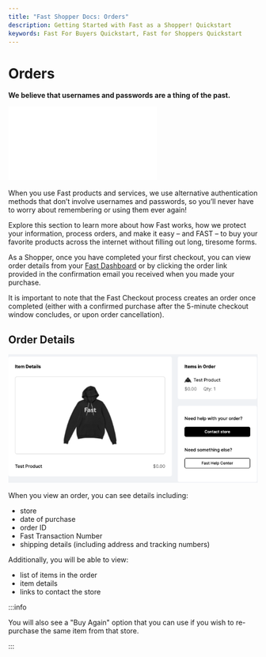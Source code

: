 ```yaml
---
title: "Fast Shopper Docs: Orders"
description: Getting Started with Fast as a Shopper! Quickstart
keywords: Fast For Buyers Quickstart, Fast for Shoppers Quickstart
---
```


# Orders

**We believe that usernames and passwords are a thing of the past.**

<embed src="/reusables/for-shoppers/_fast_all_what_is_fast_checkout" />

When you use Fast products and services, we use alternative authentication methods that don’t involve usernames and passwords, so you’ll never have to worry about remembering or using them ever again!

Explore this section to learn more about how Fast works, how we protect your information, process orders, and make it easy – and FAST – to buy your favorite products across the internet without filling out long, tiresome forms.

As a Shopper, once you have completed your first checkout, you can view order details from your [Fast Dashboard](https://fast.co) or by clicking the order link provided in the confirmation email you received when you made your purchase.

It is important to note that the Fast Checkout process creates an order once completed (either with a confirmed purchase after the 5-minute checkout window concludes, or upon order cancellation).

## Order Details

![order item details](./images/orders_item_details.png)

When you view an order, you can see details including:

- store
- date of purchase
- order ID
- Fast Transaction Number
- shipping details (including address and tracking numbers)

Additionally, you will be able to view:

- list of items in the order
- item details
- links to contact the store

:::info

You will also see a "Buy Again" option that you can use if you wish to re-purchase the same item from that store.

:::
